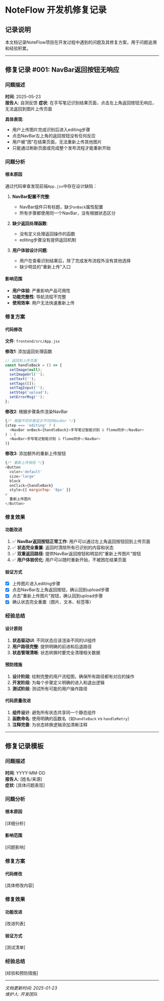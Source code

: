 # NoteFlow 开发机修复记录

## 记录说明
本文档记录NoteFlow项目在开发过程中遇到的问题及其修复方案，用于问题追溯和经验积累。

---

## 修复记录 #001: NavBar返回按钮无响应

### 问题描述
**时间**: 2025-05-23  
**报告人**: 自测反馈
**症状**: 在手写笔记识别结果页面，点击左上角返回按钮无响应，无法返回到图片上传页面

**具体表现**:
- 用户上传图片完成识别后进入editing步骤
- 点击NavBar左上角的返回按钮没有任何反应
- 用户被"困"在结果页面，无法重新上传其他图片
- 只能通过刷新页面或完成整个发布流程才能重新开始

### 问题分析

#### 根本原因
通过代码审查发现前端`App.jsx`中存在设计缺陷：

1. **NavBar配置不完整**: 
   - NavBar组件只有标题，缺少`onBack`属性配置
   - 所有步骤都使用同一个NavBar，没有根据状态区分

2. **缺少返回处理函数**:
   - 没有定义处理返回操作的函数
   - editing步骤没有提供返回机制

3. **用户体验设计问题**:
   - 用户在查看识别结果后，除了完成发布流程外没有其他选择
   - 缺少明显的"重新上传"入口

#### 影响范围
- **用户体验**: 严重影响产品可用性
- **功能完整性**: 导航流程不完整
- **使用效率**: 用户无法快速重新上传

### 修复方案

#### 代码修改

**文件**: `frontend/src/App.jsx`

**修改1**: 添加返回处理函数
```javascript
// 返回到上传页面
const handleBack = () => {
  setImage(null);
  setImageUrl('');
  setText('');
  setTags([]);
  setTagInput('');
  setStep('upload');
  setErrorMsg('');
};
```

**修改2**: 根据步骤条件渲染NavBar
```javascript
{/* 根据不同步骤显示不同的NavBar */}
{step === 'editing' ? (
  <NavBar onBack={handleBack}>手写笔记智能识别 & flomo同步</NavBar>
) : (
  <NavBar>手写笔记智能识别 & flomo同步</NavBar>
)}
```

**修改3**: 添加额外的重新上传按钮
```javascript
{/* 重新上传按钮 */}
<Button 
  color='default' 
  size='large' 
  block 
  onClick={handleBack}
  style={{ marginTop: '8px' }}
>
  重新上传图片
</Button>
```

### 修复效果

#### 功能改进
1. ✅ **NavBar返回按钮正常工作**: 用户可以通过左上角返回按钮回到上传页面
2. ✅ **状态完全重置**: 返回时清除所有已识别的内容和状态
3. ✅ **双重返回路径**: 提供NavBar返回按钮和明显的"重新上传图片"按钮
4. ✅ **用户体验优化**: 用户可以随时重新开始，不被困在结果页面

#### 验证方式
- [x] 上传图片进入editing步骤
- [x] 点击NavBar左上角返回按钮，确认回到upload步骤
- [x] 点击"重新上传图片"按钮，确认回到upload步骤
- [x] 确认状态完全重置（图片、文本、标签等）

### 经验总结

#### 设计原则
1. **状态驱动UI**: 不同状态应该渲染不同的UI组件
2. **用户路径完整**: 提供明确的前进和后退路径
3. **状态管理清晰**: 状态转换时要完全清理相关数据

#### 预防措施
1. **设计阶段**: 绘制完整的用户流程图，确保所有路径都有对应的操作
2. **开发阶段**: 为每个步骤定义明确的进入和退出逻辑
3. **测试阶段**: 测试所有可能的用户操作路径

#### 代码质量改进
1. **组件设计**: 避免所有状态共享同一个静态组件
2. **函数命名**: 使用明确的函数名（如`handleBack` vs `handleRetry`）
3. **注释完善**: 为状态转换逻辑添加清晰注释

---

## 修复记录模板

### 问题描述
**时间**: YYYY-MM-DD  
**报告人**: [姓名/来源]  
**症状**: [具体问题表现]

### 问题分析
#### 根本原因
[详细分析]

#### 影响范围
[问题影响]

### 修复方案
#### 代码修改
[具体修改内容]

### 修复效果
#### 功能改进
[改进列表]

#### 验证方式
[测试清单]

### 经验总结
[经验和预防措施]

---

*文档更新时间: 2025-01-23*  
*维护人: 开发团队* 
